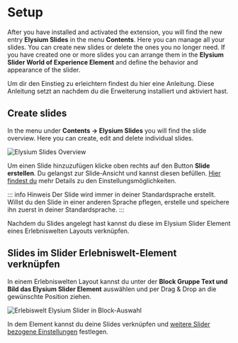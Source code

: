# Setup
After you have installed and activated the extension, you will find the new entry **Elysium Slides** in the menu **Contents**. Here you can manage all your slides. You can create new slides or delete the ones you no longer need. If you have created one or more slides you can arrange them in the **Elysium Slider World of Experience Element** and define the behavior and appearance of the slider.

Um dir den Einstieg zu erleichtern findest du hier eine Anleitung. Diese Anleitung setzt an nachdem du die Erweiterung installiert und aktiviert hast.

## Create slides
In the menu under **Contents -> Elysium Slides** you will find the slide overview. Here you can create, edit and delete individual slides.

<Image 
    src="/screenshots/de/admin-slides-listing-empty.png" 
    alt="Elysium Slides Overview" />

Um einen Slide hinzuzufügen klicke oben rechts auf den Button **Slide erstellen**. Du gelangst zur Slide-Ansicht und kannst diesen befüllen. [Hier findest du](/de/documentation/slide-elements/) mehr Details zu den Einstellungsmöglichkeiten.  

::: info Hinweis
Der Slide wird immer in deiner Standardsprache erstellt. Willst du den Slide in einer anderen Sprache pflegen, erstelle und speichere ihn zuerst in deiner Standardsprache.
:::

Nachdem du Slides angelegt hast kannst du diese im Elysium Slider Element eines Erlebniswelten Layouts verknüpfen.

## Slides im Slider Erlebniswelt-Element verknüpfen

In einem Erlebniswelten Layout kannst du unter der **Block Gruppe Text und Bild das Elysium Slider Element** auswählen und per Drag & Drop an die gewünschte Position ziehen.

<Image 
    src="/screenshots/de/admin-cms-block-selection.png" 
    alt="Erlebiswelt Elysium Slider in Block-Auswahl" />

In dem Element kannst du deine Slides verknüpfen und [weitere Slider bezogene Einstellungen](/de/documentation/cms-slider/) festlegen.